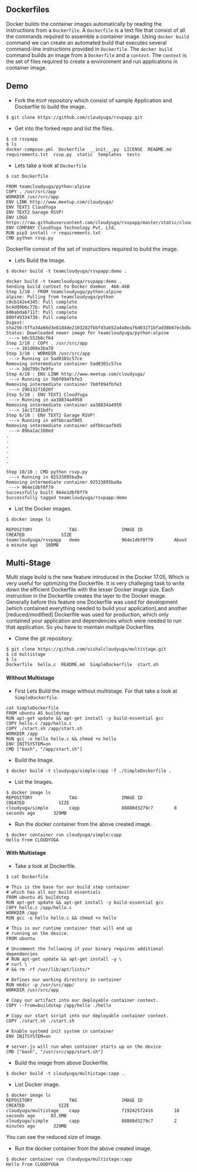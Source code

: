 ## Dockerfiles
Docker builds the container images automatically by reading the instructions from a `Dockerfile`. A `Dockerfile` is a text file that consist of all the commands required to assemble a container image. Using `docker build` command we can create an automated build that executes several command-line instructions provided in `Dockerfile`. The `docker build` command builds an image from a `Dockerfile` and a `context`. The `context` is the set of files required to create a environment and run applications in container image.

## Demo

- Fork the `RSVP` repository which consist of sample Application and Dockerfile to build the image.
```
$ git clone https://github.com/cloudyuga/rsvpapp.git
```

- Get into the forked repo and list the files.
```
$ cd rsvpapp
$ ls
docker-compose.yml  Dockerfile  __init__.py  LICENSE  README.md  requirements.txt  rsvp.py  static  templates  tests
```

- Lets take a look at `Dockerfile`
```
$ cat Dockerfile

FROM teamcloudyuga/python:alpine
COPY . /usr/src/app
WORKDIR /usr/src/app
ENV LINK http://www.meetup.com/cloudyuga/
ENV TEXT1 CloudYuga
ENV TEXT2 Garage RSVP!
ENV LOGO https://raw.githubusercontent.com/cloudyuga/rsvpapp/master/static/cloudyuga.png
ENV COMPANY CloudYuga Technology Pvt. Ltd.
RUN pip3 install -r requirements.txt
CMD python rsvp.py
```
Dockerfile consist of the set of instructions required to build the image.

- Lets Build the Image.
```
$ docker build -t teamcloudyuga/rsvpapp:demo .

docker build -t teamcloudyuga/rsvpapp:demo .
Sending build context to Docker daemon  466.4kB
Step 1/10 : FROM teamcloudyuga/python:alpine
alpine: Pulling from teamcloudyuga/python
c0cb142e4345: Pull complete 
bc4d09b6c77b: Pull complete 
606abda6711f: Pull complete 
809f49334738: Pull complete 
Digest: sha256:5ffa34a66d3e81d4de2103282fbbfd3ab52a4a8ea76d03271bfad38b67ecbdba
Status: Downloaded newer image for teamcloudyuga/python:alpine
 ---> b0c552b8cf64
Step 2/10 : COPY . /usr/src/app
 ---> 181d08e3ba78
Step 3/10 : WORKDIR /usr/src/app
 ---> Running in 5ad0301c57ce
Removing intermediate container 5ad0301c57ce
 ---> 3dd799c7e9fe
Step 4/10 : ENV LINK http://www.meetup.com/cloudyuga/
 ---> Running in 7b0f094fbfe3
Removing intermediate container 7b0f094fbfe3
 ---> 29b13271020f
Step 5/10 : ENV TEXT1 CloudYuga
 ---> Running in aa38834a4950
Removing intermediate container aa38834a4950
 ---> 14c17181bdfc
Step 6/10 : ENV TEXT2 Garage RSVP!
 ---> Running in adfbbcaaf8d5
Removing intermediate container adfbbcaaf8d5
 ---> 89ba1ac108ed
.
.
.
.
.
.

Step 10/10 : CMD python rsvp.py
 ---> Running in 02533895ba9a
Removing intermediate container 02533895ba9a
 ---> 964e1dbf0f79
Successfully built 964e1dbf0f79
Successfully tagged teamcloudyuga/rsvpapp:demo
```

- List the Docker images.
```
$ docker image ls

REPOSITORY              TAG                 IMAGE ID            CREATED              SIZE
teamcloudyuga/rsvpapp   demo                964e1dbf0f79        About a minute ago   108MB
```

## Multi-Stage
Multi stage build is the new feature introduced in the Docker 17.05, Which is very useful for optimizing the Dockerfile. It is very challeging task to write down the efficient Dockerfile with the lesser Docker image size. Each instruction in the Dockerfile creates the layer to the Docker image. Generally before this feature one Dockerfile was used for development (which contained everything needed to build your application),and another [reduced/modified] Dockerfile was used for production, which only contained your application and dependencies which were needed to run that application. So you have to maintain multiple Dockerfiles

- Clone the git repository. 
```
$ git clone https://github.com/vishalcloudyuga/multistage.git
$ cd multistage
$ ls
Dockerfile  hello.c  README.md  SimpleDockerfile  start.sh
```

#### Without Multistage

- First Lets Build the image without multistage. For that take a look at `SimpleDockerfile`.
```
cat SimpleDockerfile 
FROM ubuntu AS buildstep
RUN apt-get update && apt-get install -y build-essential gcc
COPY hello.c /app/hello.c
COPY ./start.sh /app/start.sh
WORKDIR /app
RUN gcc -o hello hello.c && chmod +x hello
ENV INITSYSTEM=on
CMD ["bash", "/app/start.sh"]

```

- Build the Image.
```
$ docker build -t cloudyuga/simple:capp -f ./SimpleDockerfile .
```

- List the Images.
```
$ docker image ls
REPOSITORY              TAG                 IMAGE ID            CREATED             SIZE
cloudyuga/simple        capp                88880d3279c7        8 seconds ago       329MB
```

- Run the docker container from the above created image.
```
$ docker container run cloudyuga/simple:capp
Hello From CLOUDYUGA
```

#### With Multistage

- Take a look at Dockerfile.
```
$ cat Dockerfile

# This is the base for our build step container
# which has all our build essentials
FROM ubuntu AS buildstep
RUN apt-get update && apt-get install -y build-essential gcc
COPY hello.c /app/hello.c
WORKDIR /app
RUN gcc -o hello hello.c && chmod +x hello

# This is our runtime container that will end up
# running on the device.
FROM ubuntu

# Uncomment the following if your binary requires additional dependencies
# RUN apt-get update && apt-get install -y \
# curl \
# && rm -rf /var/lib/apt/lists/*

# Defines our working directory in container
RUN mkdir -p /usr/src/app/
WORKDIR /usr/src/app

# Copy our artifact into our deployable container context.
COPY --from=buildstep /app/hello ./hello

# Copy our start script into our deployable container context.
COPY ./start.sh ./start.sh

# Enable systemd init system in container
ENV INITSYSTEM=on

# server.js will run when container starts up on the device
CMD ["bash", "/usr/src/app/start.sh"]

```

- Build the image from above Dockerfile.
```
$ docker build -t cloudyuga/multistage:capp .
```

- List Docker image.
```
$ docker image ls
REPOSITORY              TAG                 IMAGE ID            CREATED             SIZE
cloudyuga/multistage    capp                f19242572416        10 seconds ago      83.5MB
cloudyuga/simple        capp                88880d3279c7        2 minutes ago       329MB
```
You can see the reduced size of image.

- Run the docker container from the above created image.
```
$ docker container run cloudyuga/multistage:capp
Hello From CLOUDYUGA
```

